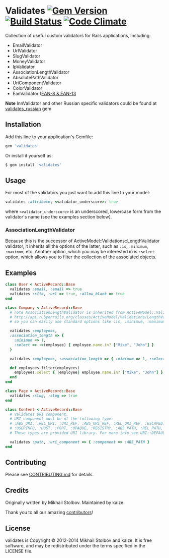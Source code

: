 # Validates [![Gem Version](https://badge.fury.io/rb/validates.png)](http://badge.fury.io/rb/validates) [![Build Status](https://travis-ci.org/kaize/validates.png)](https://travis-ci.org/kaize/validates) [![Code Climate](https://codeclimate.com/github/kaize/validates.png)](https://codeclimate.com/github/kaize/validates)

Collection of useful custom validators for Rails applications, including:

- EmailValidator
- UrlValidator
- SlugValidator
- MoneyValidator
- IpValidator
- AssociationLengthValidator
- AbsolutePathValidator
- UriComponentValidator
- ColorValidator
- EanValidator ([EAN-8 & EAN-13](http://en.wikipedia.org/wiki/International_Article_Number_(EAN))

**Note** InnValidator and other Russian specific validators could be found at [validates_russian](https://github.com/asiniy/validates_russian) gem

## Installation

Add this line to your application's Gemfile:

``` ruby
gem 'validates'
```

Or install it yourself as:

``` bash
$ gem install 'validates'
```

## Usage

For most of the validators you just want to add this line to your model:
``` ruby
validates :attribute, <validator_underscore>: true
```
where `<validator_underscore>` is an underscored, lowercase form from the validator's name (see the examples section below).

### AssociationLengthValidator

Because this is the successor of ActiveModel::Validations::LengthValidator
validator, it inherits all the options of the latter, such as `:is`, `:minimum`,
`:maximum`, etc. Another option, which you may be interested in is `:select` option,
which allows you to filter the collection of the associated objects.

## Examples

``` ruby
class User < ActiveRecord::Base
  validates :email, :email => true
  validates :site, :url => true, :allow_blank => true
end

class Company < ActiveRecord::Base
  # note AssociationLengthValidator is inherited from ActiveModel::Validations::LengthValidator
  # http://api.rubyonrails.org/classes/ActiveModel/Validations/LengthValidator.html
  # so you can easily use standard options like :is, :minimum, :maximum, etc.

  validates :employees,
  :association_length => {
    :minimum => 1,
    :select => ->(employee) { employee.name.in? ["Mike", "John"] }
  }

  validates :employees, :association_length => { :minimum => 1, :select => :employees_filter }

  def employees_filter(employees)
    employees.select { |employee| employee.name.in? ["Mike", "John"] }
  end
end

class Page < ActiveRecord::Base
  validates :slug, :slug => true
end

class Content < ActiveRecord::Base
  # Validates URI component.
  # URI component must be of the following type:
  # :ABS_URI, :REL_URI, :URI_REF, :ABS_URI_REF, :REL_URI_REF, :ESCAPED, :UNSAFE, :SCHEME,
  # :USERINFO, :HOST, :PORT, :OPAQUE, :REGISTRY, :ABS_PATH, :REL_PATH, :QUERY or :FRAGMENT.
  # These types are provided URI library. For more info see URI::DEFAULT_PARSER.regexp.

  validates :path, :uri_component => { :component => :ABS_PATH }
end

```

## Contributing

Please see [CONTRIBUTING.md](CONTRIBUTING.md) for details.

## Credits

Originally written by Mikhail Stolbov. Maintained by kaize.

Thank you to all our amazing [contributors](http://github.com/kaize/validates/contributors)!

## License

validates is Copyright © 2012-2014 Mikhail Stolbov and kaize. It is free
software, and may be redistributed under the terms specified in the LICENSE
file.
